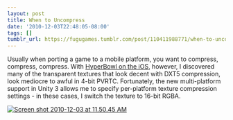```yaml
---
layout: post
title: When to Uncompress
date: '2010-12-03T22:48:05-08:00'
tags: []
tumblr_url: https://fugugames.tumblr.com/post/110411988771/when-to-uncompress
---
```

Usually when porting a game to a mobile platform, you want to compress, compress, compress. With [HyperBowl on the iOS](http://itunes.apple.com/us/app/hyperbowl/id344209253?mt=8), however, I discovered many of the transparent textures that look decent with DXT5 compression, look mediocre to awful in 4-bit PVRTC. Fortunately, the new multi-platform support in Unity 3 allows me to specify per-platform texture compression settings - in these cases, I switch the texture to 16-bit RGBA.

[![](http://itshardtofondlepenguins.com/wp-content/uploads/2010/12/Screen-shot-2010-12-03-at-11.50.45-AM.png "Screen shot 2010-12-03 at 11.50.45 AM")](http://itshardtofondlepenguins.com/wp-content/uploads/2010/12/Screen-shot-2010-12-03-at-11.50.45-AM.png)


